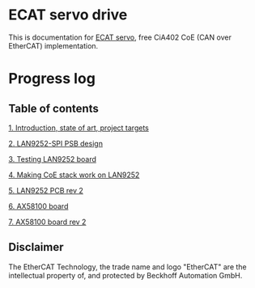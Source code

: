 # ECAT servo drive 

This is documentation for [ECAT servo](https://github.com/kubabuda/ecat_servo), free CiA402 CoE (CAN over EtherCAT) implementation.

# Progress log

## Table of contents

[1. Introduction, state of art, project targets](https://kubabuda.github.io/ecat_servo/001-intro)

[2. LAN9252-SPI PSB design](https://kubabuda.github.io/ecat_servo/002-lan9252-board-design)

[3. Testing LAN9252 board](https://kubabuda.github.io/ecat_servo/003-lan9252-board-tests)

[4. Making CoE stack work on LAN9252](https://kubabuda.github.io/ecat_servo/004-lan9252-with-coe-stack)

[5. LAN9252 PCB rev 2](https://kubabuda.github.io/ecat_servo/005-lan9252-rev2)

[6. AX58100 board](https://kubabuda.github.io/ecat_servo/006-ax58100-board)

[7. AX58100 board rev 2](https://kubabuda.github.io/ecat_servo/007-ax58100-board-rev2)

<!-- [LinuxCNC setup] -->

## Disclaimer

The EtherCAT Technology, the trade name and logo "EtherCAT" are the intellectual property of, and protected by Beckhoff Automation GmbH.
